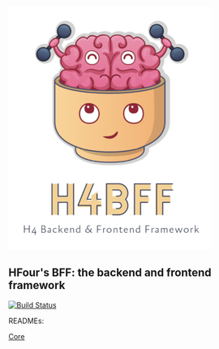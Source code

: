 ![H4BFF Logo](/docs/assets/h4bff-logo.png)

## HFour's BFF: the backend and frontend framework

[![Build Status](https://travis-ci.org/hfour/h4bff.svg?branch=master)](https://travis-ci.org/hfour/h4bff)

READMEs:

[Core](packages/core/README.md)
